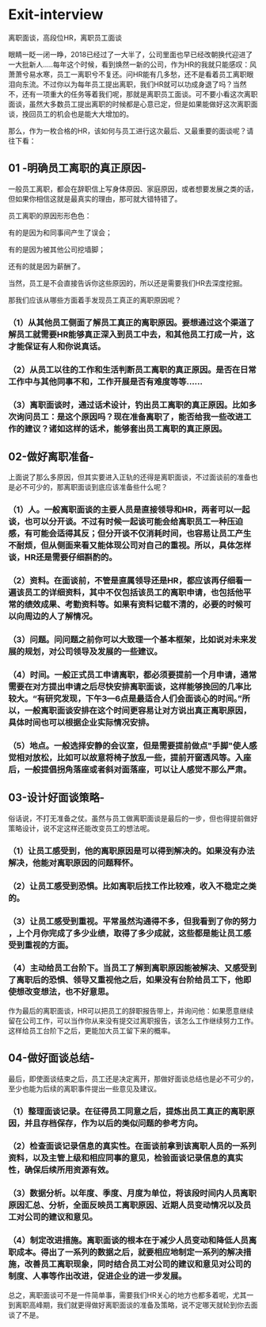 # Exit-interview
离职面谈，高段位HR，离职员工面谈


眼睛一眨一闭一睁，2018已经过了一大半了，公司里面也早已经改朝换代迎进了一大批新人.....每年这个时候，看到焕然一新的公司，作为HR的我就只能感叹：风萧萧兮易水寒，员工一离职兮不复还。问HR能有几多愁，还不是看着员工离职眼泪向东流。不过你以为每年员工提出离职，我们HR就可以功成身退了吗？当然不，还有一项重大的任务等着我们呢，那就是离职员工面谈。可不要小看这次离职面谈，虽然大多数员工提出离职的时候都是心意已定，但是如果能做好这次离职面谈，挽回员工的机会也是能大大增加的。

那么，作为一枚合格的HR，该如何与员工进行这次最后、又最重要的面谈呢？请往下看：

## 01 -明确员工离职的真正原因-

一般员工离职，都会在辞职信上写身体原因、家庭原因，或者想要发展之类的话，但如果你相信这就是最真实的理由，那可就大错特错了。

员工离职的原因形形色色：

有的是因为和同事间产生了误会；

有的是因为被其他公司挖墙脚；

还有的就是因为薪酬了。

当然，员工是不会直接告诉你这些原因的，所以还是需要我们HR去深度挖掘。

那我们应该从哪些方面着手发现员工真正的离职原因呢？

### （1）从其他员工侧面了解员工真正的离职原因。要想通过这个渠道了解员工就需要HR能够真正深入到员工中去，和其他员工打成一片，这才能保证有人和你说真话。

### （2）从员工以往的工作和生活判断员工离职的真正原因。是否在日常工作中与其他同事不和，工作开展是否有难度等等……

### （3）离职面谈时，通过话术设计，钓出员工离职的真正原因。比如多次询问员工：是这个原因吗？现在准备离职了，能否给我一些改进工作的建议？诸如这样的话术，能够套出员工离职的真正原因。

## 02-做好离职准备-


上面说了那么多原因，但其实要进入正轨的还得是离职面谈，不过面谈前的准备也是必不可少的，那离职面谈到底应该准备些什么呢？

### （1）人。一般离职面谈的主要人员是直接领导和HR，两者可以一起谈，也可以分开谈。不过有时候一起谈可能会给离职员工一种压迫感，有可能会适得其反；但分开谈不仅消耗时间，也容易让员工产生不耐烦，但从侧面来看又能体现公司对自己的重视。所以，具体怎样谈，HR还是需要仔细斟酌的。

### （2）资料。在面谈前，不管是直属领导还是HR，都应该再仔细看一遍该员工的详细资料，其中不仅包括该员工的离职申请，也包括他平常的绩效成果、考勤资料等。如果有资料记载不清的，必要的时候可以向周边的人了解情况。

### （3）问题。问问题之前你可以大致理一个基本框架，比如说对未来发展的规划，对公司领导及发展的一些建议。

### （4）时间。一般正式员工申请离职，都必须要提前一个月申请，通常需要在对方提出申请之后尽快安排离职面谈，这样能够挽回的几率比较大。“有研究发现，下午3—6点是最适合人们会面谈心的时间。”所以，一般离职面谈安排在这个时间更容易让对方说出真正离职原因，具体时间也可以根据企业实际情况安排。

### （5）地点。一般选择安静的会议室，但是需要提前做点"手脚"使人感觉相对放松，比如可以故意将椅子放乱一些，提前开窗透风等。入座后，一般提倡拐角落座或者斜对面落座，可以让人感觉不那么严肃。

## 03-设计好面谈策略-

俗话说，不打无准备之仗。虽然与员工做离职面谈是最后的一步，但也得提前做好策略设计，说不定这样还能改变员工的想法呢。

### （1）让员工感受到，他的离职原因是可以得到解决的。如果没有办法解决，他能对离职原因的问题释怀。

### （2）让员工感受到恐惧。比如离职后找工作比较难，收入不稳定之类的。

### （3）让员工感受到重视。平常虽然沟通得不多，但我看到了你的努力 ，上个月你完成了多少业绩，取得了多少成就，这些都是能让员工感受到重视的方面。

### （4）主动给员工台阶下。当员工了解到离职原因能被解决、又感受到了离职后的恐惧、领导又重视他之后，如果没有台阶给员工下，他即使想改变想法，也不好意思。

作为最后的离职面谈，HR可以把员工的辞职报告带上，并询问他：如果愿意继续留在公司工作，可以当作你从来没有提交过离职报告，该怎么工作继续努力工作。这样给员工台阶下之后，更能加大员工留下来的概率。

## 04-做好面谈总结-

最后，即使面谈结束之后，员工还是决定离开，那做好面谈总结也是必不可少的，至少也能为后续的离职事件提出一些意见及建议。

### （1）整理面谈记录。在征得员工同意之后，提炼出员工真正的离职原因，并且存档保存，作为以后的类似问题的参考方向。

### （2）检查面谈记录信息的真实性。在面谈前拿到该离职人员的一系列资料，以及主管上级和相应同事的意见，检验面谈记录信息的真实性，确保后续所用资源有效。

### （3）数据分析。以年度、季度、月度为单位，将该段时间内人员离职原因汇总、分析，全面反映员工离职原因、近期人员变动情况以及员工对公司的建议和意见。

### （4）制定改进措施。离职面谈的根本在于减少人员变动和降低人员离职成本。得出了一系列的数据之后，就要相应地制定一系列的解决措施，改善员工离职现象，同时结合员工对公司的建议和意见对公司的制度、人事等作出改进，促进企业的进一步发展。

总之，离职面谈可不是一件简单事，需要我们HR关心的地方也都多着呢，尤其一到离职高峰期，我们就更得做好离职面谈的准备及策略，说不定哪天就轮到你去面谈了不是。
